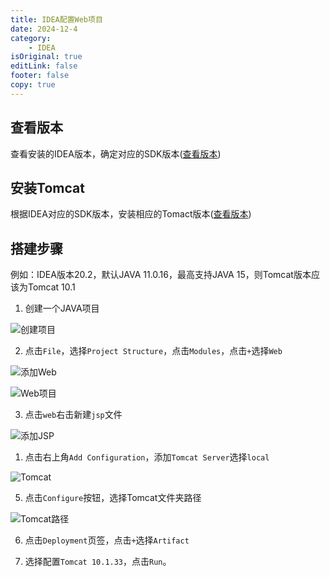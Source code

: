 ```yaml
---
title: IDEA配置Web项目
date: 2024-12-4
category:
    - IDEA
isOriginal: true
editLink: false
footer: false
copy: true
---
```


## 查看版本

查看安装的IDEA版本，确定对应的SDK版本([查看版本](https://www.jetbrains.com/help/idea/supported-java-versions.html))

## 安装Tomcat

根据IDEA对应的SDK版本，安装相应的Tomact版本([查看版本](https://tomcat.apache.org/whichversion.html))

## 搭建步骤

例如：IDEA版本20.2，默认JAVA 11.0.16，最高支持JAVA 15，则Tomcat版本应该为Tomcat 10.1

1. 创建一个JAVA项目

![创建项目](https://nas.ilyl.life:8092/idea/web/project.png)

2. 点击`File`，选择`Project Structure`，点击`Modules`，点击`+`选择`Web`

![添加Web](https://nas.ilyl.life:8092/idea/web/add-web.jpg)

![Web项目](https://nas.ilyl.life:8092/idea/web/web-project.png)

3. 点击`web`右击新建`jsp`文件

![添加JSP](https://nas.ilyl.life:8092/idea/web/add-jsp.png)

1. 点击右上角`Add Configuration`，添加`Tomcat Server`选择`local`

![Tomcat](https://nas.ilyl.life:8092/idea/web/tomcat.jpg)

5. 点击`Configure`按钮，选择Tomcat文件夹路径

![Tomcat路径](https://nas.ilyl.life:8092/idea/web/tomcat-path.png)

6. 点击`Deployment`页签，点击`+`选择`Artifact`

7. 选择配置`Tomcat 10.1.33`，点击`Run`。